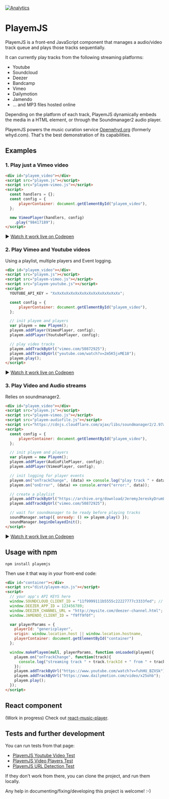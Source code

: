 [![Analytics](https://ga-beacon.appspot.com/UA-1858235-12/playemjs/github)](https://github.com/igrigorik/ga-beacon)

PlayemJS
========

PlayemJS is a front-end JavaScript component that manages a audio/video track queue and plays those tracks sequentially.

It can currently play tracks from the following streaming platforms:
- Youtube
- Soundcloud
- Deezer
- Bandcamp
- Vimeo
- Dailymotion
- Jamendo
- ... and MP3 files hosted online

Depending on the platform of each track, PlayemJS dynamically embeds the media in a HTML element, or through the Soundmanager2 audio player.

PlayemJS powers the music curation service [Openwhyd.org](http://openwhyd.org) (formerly whyd.com). That's the best demonstration of its capabilities.

Examples
-----

### 1. Play just a Vimeo video

```html
<div id="playem_video"></div>
<script src="playem.js"></script>
<script src="playem-vimeo.js"></script>
<script>
  const handlers = {};
  const config = {
      playerContainer: document.getElementById("playem_video"),
  };

  new VimeoPlayer(handlers, config)
    .play("98417189");
</script>
```

▶️ [Watch it work live on Codepen](http://codepen.io/adrienjoly/pen/QjLRXa?editors=101)

### 2. Play Vimeo and Youtube videos

Using a playlist, multiple players and Event logging.

```html
<div id="playem_video"></div>
<script src="playem.js"></script>
<script src="playem-vimeo.js"></script>
<script src="playem-youtube.js"></script>
<script>
  YOUTUBE_API_KEY = "XxXxXxXxXxXxXxXxXxXxXxXxXxXxXx"; 

  const config = {
      playerContainer: document.getElementById("playem_video"),
  };

  // init playem and players
  var playem = new Playem();
  playem.addPlayer(VimeoPlayer, config);
  playem.addPlayer(YoutubePlayer, config);

  // play video tracks
  playem.addTrackByUrl("vimeo.com/50872925");
  playem.addTrackByUrl("youtube.com/watch?v=2m5K5jxME18");
  playem.play();
</script>
```

▶️ [Watch it work live on Codepen](https://codepen.io/adrienjoly/pen/EXXEXq?editors=1011)

### 3. Play Video and Audio streams

Relies on soundmanager2.

```html
<div id="playem_video"></div>
<script src="playem.js"></script>
<script src="playem-vimeo.js"></script>
<script src="playem-audiofile.js"></script>
<script src="https://cdnjs.cloudflare.com/ajax/libs/soundmanager2/2.97a.20150601/script/soundmanager2-jsmin.js"></script>
<script>
  const config = {
      playerContainer: document.getElementById("playem_video"),
  };

  // init playem and players
  var playem = new Playem();
  playem.addPlayer(AudioFilePlayer, config);
  playem.addPlayer(VimeoPlayer, config);

  // init logging for player events
  playem.on("onTrackChange", (data) => console.log("play track " + data.trackId));
  playem.on("onError", (data) => console.error("error:", data));

  // create a playlist
  playem.addTrackByUrl("https://archive.org/download/JeremyJereskyDrumLoop/drumLoop.mp3");
  playem.addTrackByUrl("vimeo.com/50872925");

  // wait for soundmanager to be ready before playing tracks
  soundManager.setup({ onready: () => playem.play() });
  soundManager.beginDelayedInit();
</script>
```

▶️ [Watch it work live on Codepen](https://codepen.io/adrienjoly/pen/bRRMdQ?editors=1011)


Usage with npm
--------------

    npm install playemjs

Then use it that way in your front-end code:

```html
<div id="container"></div>
<script src="dist/playem-min.js"></script>
<script>
  // your app's API KEYS here
  window.SOUNDCLOUD_CLIENT_ID = "11f9999111b5555c22227777c3333fed"; // your api key
  window.DEEZER_APP_ID = 123456789;
  window.DEEZER_CHANNEL_URL = "http://mysite.com/deezer-channel.html";
  window.JAMENDO_CLIENT_ID = "f9ff9f0f";

  var playerParams = {
    playerId: "genericplayer",
    origin: window.location.host || window.location.hostname,
    playerContainer: document.getElementById("container")
  };

  window.makePlayem(null, playerParams, function onLoaded(playem){
    playem.on("onTrackChange", function(track){
      console.log("streaming track " + track.trackId + " from " + track.playerName);
    });
    playem.addTrackByUrl("https://www.youtube.com/watch?v=fuhHU_BZXSk");
    playem.addTrackByUrl("https://www.dailymotion.com/video/x25ohb");
    playem.play();
  });
</script>
```

React component
---------------

(Work in progress) Check out [react-music-player](https://github.com/adrienjoly/react-music-player).

Tests and further development
-----------------------------
    
You can run tests from that page:

- [PlayemJS Youtube Video Test](https://cdn.rawgit.com/adrienjoly/playemjs/master/test/test-youtube/index.html)
- [PlayemJS Video Players Test](https://cdn.rawgit.com/adrienjoly/playemjs/master/test/test-players/index.html)
- [PlayemJS URL Detection Test](https://cdn.rawgit.com/adrienjoly/playemjs/master/test/test-detection/index.html)


If they don't work from there, you can clone the project, and run them locally.

Any help in documenting/fixing/developing this project is welcome! :-)
